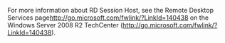 <Token xmlns:xlink="http://www.w3.org/1999/xlink">For more information about RD Session Host, see the <externalLink xmlns="http://ddue.schemas.microsoft.com/authoring/2003/5"><linkText>Remote Desktop Services page</linkText><linkUri>http://go.microsoft.com/fwlink/?LinkId=140438</linkUri></externalLink> on the Windows Server 2008 R2 TechCenter (http://go.microsoft.com/fwlink/?LinkId=140438).</Token>